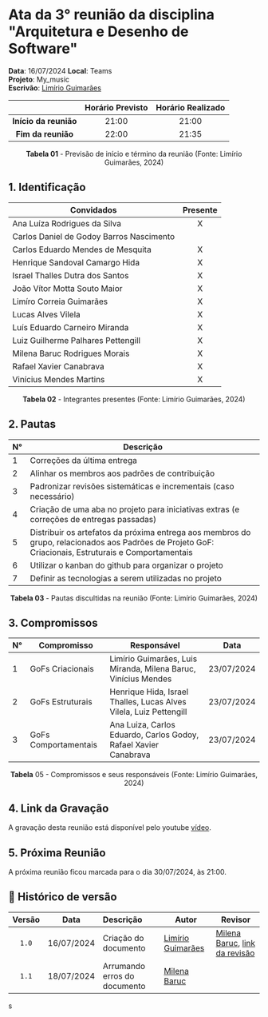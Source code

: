 # Ata da  3° reunião da disciplina "Arquitetura e Desenho de Software"

[//]: # (**Ordem do escrivão da ata:** Limirio, Luis Miranda, Ana Luíza, Carlos Daniel, Carlos Eduardo, Henrique Hida, Israel Thalles, João Vítor, Lucas Alves Vilela, Luiz Guilherme, Milena Baruc, Rafael Xavier, Vinícius Mendes.)

**Data**:   16/07/2024 **Local**: Teams <br>
**Projeto**: My_music <br>
**Escrivão**: [Limírio Guimarães](https://github.com/LimirioGuimaraes)
<center>

|   | Horário Previsto | Horário Realizado |
|:-:| :-: | :-: |
|**Início da reunião**| 21:00 | 21:00 |
|**Fim da reunião**| 22:00 | 21:35 |

**Tabela 01** - Previsão de início e término da reunião (Fonte: Limírio Guimarães, 2024)

</center>


## 1. Identificação

<center>

| Convidados                               | Presente        |
|------------------------------------------|-----------------|
| Ana Luíza Rodrigues da Silva             |<center> X</center>|
| Carlos Daniel de Godoy Barros Nascimento |<center>  </center>|
| Carlos Eduardo Mendes de Mesquita        |<center> X</center>|
| Henrique Sandoval Camargo Hida           |<center> X</center>|
| Israel Thalles Dutra dos Santos          |<center> X</center>|
| João Vítor Motta Souto Maior             |<center> X</center>|
| Limíro Correia Guimarães                 |<center> X</center>|
| Lucas Alves Vilela                       |<center> X</center>|
| Luís Eduardo Carneiro Miranda            |<center> X</center>|
| Luiz Guilherme Palhares Pettengill       |<center> X</center>|
| Milena Baruc Rodrigues Morais            |<center> X</center>|
| Rafael Xavier Canabrava                  |<center> X</center>|
| Vinícius Mendes Martins                  |<center> X</center>|

**Tabela 02** - Integrantes presentes (Fonte: Limírio Guimarães, 2024)

</center>

## 2. Pautas

<center>

| **N°** | **Descrição** |
|---|-----------------|
| 1 | Correções da última entrega |
| 2 | Alinhar os membros aos padrões de contribuição |
| 3 | Padronizar revisões sistemáticas e incrementais (caso necessário) |
| 4 | Criação de uma aba no projeto para iniciativas extras (e correções de entregas passadas) |
| 5 | Distribuir os artefatos da próxima entrega aos membros do grupo, relacionados aos Padrões de Projeto GoF: Criacionais, Estruturais e Comportamentais |
| 6 | Utilizar o kanban do github para organizar o projeto|
| 7 | Definir as tecnologias a serem utilizadas no projeto|

**Tabela 03** - Pautas discultidas na reunião (Fonte: Limírio Guimarães, 2024)

</center>

## 3. Compromissos

<center>

| **N°** | **Compromisso**     | **Responsável**   | **Data**    |
|--------|---------------------|-------------------|------------|
| 1      | GoFs Criacionais    | Limírio Guimarães, Luis Miranda, Milena Baruc, Vinícius Mendes| 23/07/2024 |
| 2      | GoFs Estruturais    | Henrique Hida, Israel Thalles, Lucas Alves Vilela, Luiz Pettengill | 23/07/2024 |
| 3      | GoFs Comportamentais| Ana Luiza, Carlos Eduardo, Carlos Godoy, Rafael Xavier Canabrava    | 23/07/2024 |

**Tabela** 05 - Compromissos e seus responsáveis (Fonte: Limírio Guimarães, 2024)

</center>

## 4. Link da Gravação

A gravação desta reunião está disponível pelo youtube [vídeo](https://youtu.be/RursT6G3tkY).

## 5. Próxima Reunião

A próxima reunião ficou marcada para o dia 30/07/2024, às 21:00.

## 📑 Histórico de versão

| Versão | Data      | Descrição | Autor | Revisor | 
| :-:    | :-----:   | :------   | ----  | ------- |
| `1.0`    |16/07/2024 |  Criação do documento | [Limírio Guimarães](https://github.com/LimirioGuimaraes) | [Milena Baruc](https://github.com/MilenaBaruc), [link da revisão](https://github.com/UnBArqDsw2024-1/2024.1_G2_My_Music/pull/48#issuecomment-2237637557)|
| `1.1`    |18/07/2024 |  Arrumando erros do documento | [Milena Baruc](https://github.com/MilenaBaruc) |  |
s